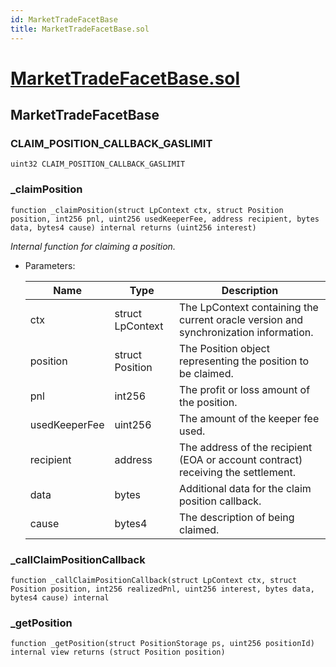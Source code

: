 ```yaml
---
id: MarketTradeFacetBase
title: MarketTradeFacetBase.sol
---
```

# [MarketTradeFacetBase.sol](https://github.com/chromatic-protocol/contracts/tree/main/contracts/core/facets/market/MarketTradeFacetBase.sol)

## MarketTradeFacetBase

### CLAIM_POSITION_CALLBACK_GASLIMIT

```solidity
uint32 CLAIM_POSITION_CALLBACK_GASLIMIT
```

### _claimPosition

```solidity
function _claimPosition(struct LpContext ctx, struct Position position, int256 pnl, uint256 usedKeeperFee, address recipient, bytes data, bytes4 cause) internal returns (uint256 interest)
```

_Internal function for claiming a position._

- Parameters:

  | Name | Type | Description |
  | ---- | ---- | ----------- |
  | ctx | struct LpContext | The LpContext containing the current oracle version and synchronization information. |
  | position | struct Position | The Position object representing the position to be claimed. |
  | pnl | int256 | The profit or loss amount of the position. |
  | usedKeeperFee | uint256 | The amount of the keeper fee used. |
  | recipient | address | The address of the recipient (EOA or account contract) receiving the settlement. |
  | data | bytes | Additional data for the claim position callback. |
  | cause | bytes4 | The description of being claimed. |

### _callClaimPositionCallback

```solidity
function _callClaimPositionCallback(struct LpContext ctx, struct Position position, int256 realizedPnl, uint256 interest, bytes data, bytes4 cause) internal
```

### _getPosition

```solidity
function _getPosition(struct PositionStorage ps, uint256 positionId) internal view returns (struct Position position)
```


